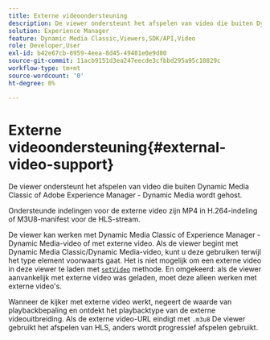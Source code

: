 ```yaml
---
title: Externe videoondersteuning
description: De viewer ondersteunt het afspelen van video die buiten Dynamic Media Classic of Adobe Experience Manager - Dynamic Media wordt gehost.
solution: Experience Manager
feature: Dynamic Media Classic,Viewers,SDK/API,Video
role: Developer,User
exl-id: b42e67cb-6959-4eea-8d45-49481e0e9d80
source-git-commit: 11acb9151d3ea247eecde3cfbbd295a95c10829c
workflow-type: tm+mt
source-wordcount: '0'
ht-degree: 0%

---
```


# Externe videoondersteuning{#external-video-support}

De viewer ondersteunt het afspelen van video die buiten Dynamic Media Classic of Adobe Experience Manager - Dynamic Media wordt gehost.

Ondersteunde indelingen voor de externe video zijn MP4 in H.264-indeling of M3U8-manifest voor de HLS-stream.

De viewer kan werken met Dynamic Media Classic of Experience Manager - Dynamic Media-video of met externe video. Als de viewer begint met Dynamic Media Classic/Dynamic Media-video, kunt u deze gebruiken terwijl het type element voorwaarts gaat. Het is niet mogelijk om een externe video in deze viewer te laden met [ `setVideo`](../../c-html5-s7-aem-asset-viewers/c-html5-video-reference/c-html5-video-viewer-20-javascriptapiref/r-html5-video-viewer-20-javascriptapiref-setvideo.md#reference-85d3422d6ce64a36ac74827120b5a17c) methode. En omgekeerd: als de viewer aanvankelijk met externe video was geladen, moet deze alleen werken met externe video&#39;s.

Wanneer de kijker met externe video werkt, negeert de waarde van playbackbepaling en ontdekt het playbacktype van de externe videouitbreiding. Als de externe video-URL eindigt met `.m3u8` De viewer gebruikt het afspelen van HLS, anders wordt progressief afspelen gebruikt.
